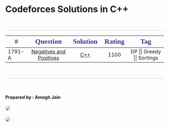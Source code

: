 <h1>Codeforces Solutions in C++</h1> 
<br>
<hr style="height:1px; background-color:#d0d0d0; margin-bottom: 0px;">   
<table>
 <thead>
  <tr style="color:#3b308f; font-family: Algerian; font-size: 22px;">
   <th>#</th>
   <th>Question</th>
   <th>Solution</th>
   <th>Rating</th>
   <th>Tag</th>
 </tr>
</thead>
<tbody>
  <tr>
    <td>1791-A</td>
    <td style="text-align:center;"><a href="https://codeforces.com/contest/1791/problem/E">Negatives and Positives</a></td>
    <td style="text-align:center;"><a href="./Codes/1791E.cpp">C++</a></td>
    <td style="text-align:center;">1100</td>
    <td style="text-align:center;">DP || Greedy || Sortings</td>
  </tr>
  
</tbody>
</table>



<footer>
  <hr style="height:1px; background-color:#d0d0d0; margin-top:50px">
  <br>
  <div id="contact">
    <h4>Prepared by : Amogh Jain</h4>
  </div>
  <div style="width:87.25px; height:28px; margin: 8px 0px;">
    <a href="mailto:amoghjain04@gmail.com">
      <img src="https://img.shields.io/badge/Gmail-D14836?style=for-the-badge&logo=gmail&logoColor=white" style="border-radius: 25px;">
    </a>
  </div>
  <div style="width:111px; height:28px; margin: 7px 0px;">
    <a href="https://www.linkedin.com/in/amoghjain04/">
      <img src="https://img.shields.io/badge/LinkedIn-0077B5?style=for-the-badge&logo=linkedin&logoColor=white" style="border-radius: 25px;">
    </a>
  </div>
</footer>



